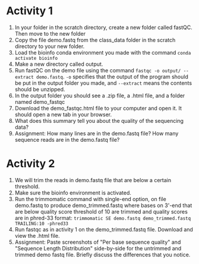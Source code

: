 # Activity 1
1. In your folder in the scratch directory, create a new folder called fastQC.
Then move to the new folder
2. Copy the file demo.fastq from the class_data folder in the scratch directory to your new folder.
3. Load the bioinfo conda environment you made with the command `conda activate bioinfo`
4. Make a new directory called output.
5. Run fastQC on the demo file using the command `fastqc -o output/ --extract demo.fastq`.
`-o` specifies that the output of the program should be put in the output folder you made, and `--extract` means the contents should be unzipped.
6. In the output folder you should see a .zip file, a .html file, and a folder named demo_fastqc
7. Download the demo_fastqc.html file to your computer and open it.
It should open a new tab in your browser.
8. What does this summary tell you about the quality of the sequencing data?
9. Assignment: How many lines are in the demo.fastq file? How many sequence reads are in the demo.fastq file?  

# Activity 2
1. We will trim the reads in demo.fastq file that are below a certain threshold.
2. Make sure the bioinfo environment is activated.
3. Run the trimmomatic command with single-end option, on file demo.fastq to produce demo_trimmed.fastq where bases on 3'-end that are below quality score threshold of 10 are trimmed and quality scores are in phred-33 format: `trimmomatic SE demo.fastq demo_trimmed.fastq TRAILING:10 -phred33`
4. Run fastqc as in activity 1 on the demo_trimmed.fastq file. Download and view the .html file.
5. Assignment: Paste screenshots of "Per base sequence quality" and "Sequence Length Distribution" side-by-side for the untrimmed and trimmed demo fastq file. Briefly discuss the differences that you notice.
